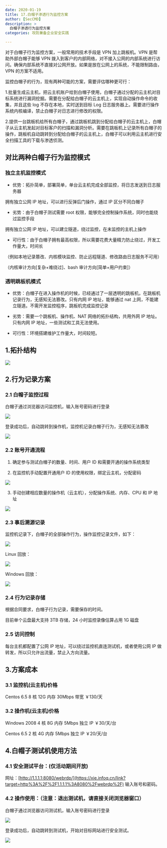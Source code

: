 ```yaml
---
date: 2020-01-19
title: 17.白帽子渗透行为监控方案
author: [SecCMD]
description: >
  白帽子渗透行为监控方案
categories: 攻防兼备企业安全实践

---
```


对于白帽子行为监控方案，一般常用的技术手段是 VPN 加上跳板机。VPN 是帮助外部白帽子能够 VPN 拨入到客户的内部网络，对不接入公网的内部系统进行访问。确保内部系统不直接对公网开放。如果是放在公网上的系统，不能限制路由，VPN 的方案不适用。

监控白帽子的行为，现有两种可能的方案，需要评估哪种更可行：

1.批量生成云主机，把云主机账户给到白帽子使用，白帽子通过分配的云主机对目标系统进行漏洞挖掘。需要在分配给白帽子的云主机上，实现自动操作命令的收集，并且这些 log 不存在本地，实时送到目标 Log 日志服务器上。需要进行操作系统内核编译，禁止白帽子对日志进行修改的权限。

2.提供一台跳板机给所有白帽子，通过跳板机跳到分配给白帽子的云主机上，白帽子从云主机发起对目标客户的扫描和漏洞分析。需要在跳板机上记录所有白帽子的操作，跳板机自动跳转到分配给白帽子的云主机上，白帽子可以利用云主机进行安全扫描工具的下载与渗透侦测。



## 对比两种白帽子行为监控模式

###  独立主机监控模式

- 优势：拓扑简单，部署简单，单台云主机完成全部监控，将日志发送到日志服务器

拥有独立公网 IP 地址，可以进行反弹后门操作，通过 IP 区分不同白帽子

- 劣势：由于白帽子测试需要 root 权限，能够完全控制操作系统，同时也能绕过监控手段

拥有独立公网 IP 地址，可以建立隧道，绕过监控，在未监控的主机上操作

- 可行性：由于白帽子拥有最高权限，所以需要花费大量精力防止绕过，开发工作量大，时间长

（例如本地记录篡改、内核模块监控、防止远程隧道、修改路由日志服务不可用）

（内核审计方向[复杂+难绕过]、bash 审计方向[简单+用户约束]）

### 透明跳板机模式

- 优势：白帽子在进入操作机的时候，已经通过了一层透明的跳板机，在跳板机记录行为，无感知无法篡改。只有内网 IP 地址，能够通过 nat 上网，不能建立隧道。不需开发监控程序，跳板机完成监控记录

- 劣势：需要一个跳板机、操作机、NAT 网络的拓扑结构，共用外网 IP 地址。只有内网 IP 地址，一些测试和工具无法使用。

- 可行性：环境搭建维护工作量大，时间较短。


## 1.拓扑结构 

![](./white-hat-penetration-behavior-monitoring-solution/1657955239098-71eaf9a0-7faa-477b-a703-14d905f9ba54.webp)



## 2.行为记录方案 

### 2.1 白帽子监控过程 

白帽子通过浏览器访问监控机，输入账号密码进行登录

![](./white-hat-penetration-behavior-monitoring-solution/1657955239975-2d3d2494-0d81-4eff-86d7-7fb74d8bf2d5.webp)

登录成功后，自动跳转到操作机，监控机记录白帽子行为，无感知无法篡改

![](./white-hat-penetration-behavior-monitoring-solution/1657955241316-4a34f53e-393e-4ed7-9394-91bbae316840.webp)



### 2.2 账号开通流程 

1. 确定参与测试白帽子的数量、时间、用户 ID 和需要开通的操作系统类型

2. 在监控机手动配置开通用户 ID 的使用权限，绑定云主机，分配密码

![](./white-hat-penetration-behavior-monitoring-solution/1657955241264-2d12241f-b2e7-4441-a5dd-eb40b6d5affe.webp)

3. 手动创建相应数量的操作机（云主机），分配操作系统、内存、CPU 和 IP 地址

![](./white-hat-penetration-behavior-monitoring-solution/1657955240040-ad448be4-91ae-43d0-a7bf-a37d6ecce8c0.webp)



### 2.3 事后溯源记录 

监控机记录下，白帽子的全部操作行为，操作监控记录文件，如下：

![](./white-hat-penetration-behavior-monitoring-solution/1657955241541-f8c0ce68-5d10-48fe-a7d6-aeeef3c66c90.webp)



Linux 回放：

![](./white-hat-penetration-behavior-monitoring-solution/1657955244099-a0512ee3-a60f-4b57-8476-03c008f1b115.webp)


Windows 回放：

![](./white-hat-penetration-behavior-monitoring-solution/1657955242511-670cb65b-e207-4752-acf5-8339b3738687.webp)



### 2.4 行为记录存储 

根据合同要求，白帽子行为记录，需要保存的时间。

目前单个云盘最大支持 3TB 存储，24 小时监控录像估算占用 1G 磁盘

### 2.5 访问控制 

每台主机都配置了公网 IP 地址，可以绕过监控机直连测试机，或者使用公网 IP 做转发，所以只允许出流量，禁止入方向流量。 

## 3.方案成本 

### 3.1 监控机(云主机)价格 

Centos 6.5 8 核 12G 内存 30Mbps 带宽 ￥130/天

### 3.2 操作机(云主机)价格 

Windows 2008 4 核 8G 内存 5Mbps 独立 IP ￥30/天/台

Centos 6.5 2 核 4G 内存 5Mbps 独立 IP ￥20/天/台


## 4.白帽子测试机使用方法 

### 4.1 安全测试平台：(仅活动期间开放) 

网址：[http://1.1.1.1:8080/webrdp/](https://xie.infoq.cn/link?target=http%3A%2F%2F1.1.1.1%3A8080%2Fwebrdp%2F) 输入账号和密码。

### 4.2 操作使用：（注意：退出测试机，请直接关闭浏览器窗口） 

白帽子通过浏览器访问测试机，输入账号密码进行登录

![](./white-hat-penetration-behavior-monitoring-solution/1657955243843-ee416430-bcef-45ca-9e9c-8a9efdcae8b6.webp)

登录成功后，自动跳转到测试机，开始对目标网站进行安全测试。

![](./white-hat-penetration-behavior-monitoring-solution/1657955244953-4f958aea-de78-4dc2-9e3f-9f8dae72d644.webp)

